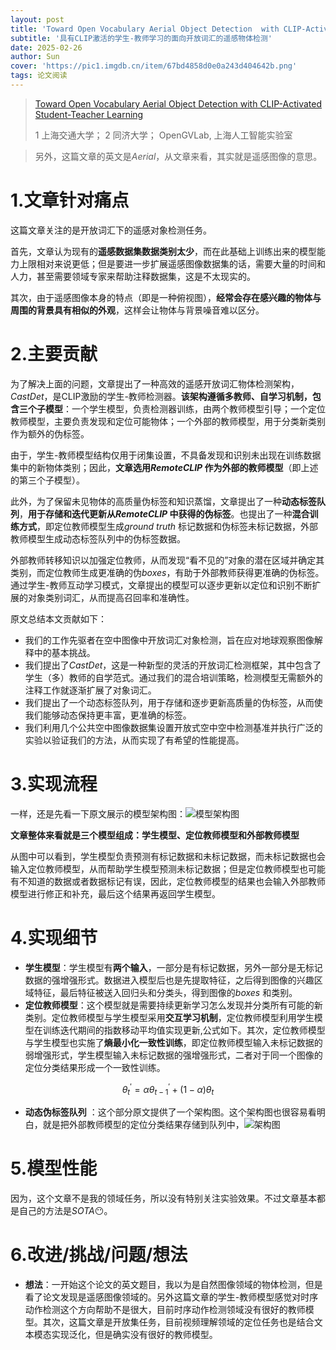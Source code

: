```yaml
---
layout: post
title: 'Toward Open Vocabulary Aerial Object Detection  with CLIP-Activated Student-Teacher Learning ECCV2024'
subtitle: '具有CLIP激活的学生-教师学习的面向开放词汇的遥感物体检测'
date: 2025-02-26
author: Sun
cover: 'https://pic1.imgdb.cn/item/67bd4858d0e0a243d404642b.png'
tags: 论文阅读
---
```


> [Toward Open Vocabulary Aerial Object Detection  with CLIP-Activated Student-Teacher Learning](https://link.springer.com/chapter/10.1007/978-3-031-73016-0_25)
> 
> 1 上海交通大学；
> 2 同济大学；
> OpenGVLab, 上海人工智能实验室

> 另外，这篇文章的英文是*Aerial*，从文章来看，其实就是遥感图像的意思。

# 1.文章针对痛点

这篇文章关注的是开放词汇下的遥感对象检测任务。

首先，文章认为现有的**遥感数据集数据类别太少**，而在此基础上训练出来的模型能力上限相对来说更低；但是要进一步扩展遥感图像数据集的话，需要大量的时间和人力，甚至需要领域专家来帮助注释数据集，这是不太现实的。

其次，由于遥感图像本身的特点（即是一种俯视图），**经常会存在感兴趣的物体与周围的背景具有相似的外观**，这样会让物体与背景噪音难以区分。

# 2.主要贡献

为了解决上面的问题，文章提出了一种高效的遥感开放词汇物体检测架构，*CastDet*，是CLIP激励的学生-教师检测器。**该架构遵循多教师、自学习机制，包含三个子模型**：一个学生模型，负责检测器训练，由两个教师模型引导；一个定位教师模型，主要负责发现和定位可能物体；一个外部的教师模型，用于分类新类别作为额外的伪标签。

由于，学生-教师模型结构仅用于闭集设置，不具备发现和识别未出现在训练数据集中的新物体类别；因此，**文章选用*RemoteCLIP* 作为外部的教师模型**（即上述的第三个子模型）。

此外，为了保留未见物体的高质量伪标签和知识蒸馏，文章提出了一种**动态标签队列**，**用于存储和迭代更新从*RemoteCLIP* 中获得的伪标签**。也提出了一种**混合训练方式**，即定位教师模型生成*ground truth* 标记数据和伪标签未标记数据，外部教师模型生成动态标签队列中的伪标签数据。

外部教师转移知识以加强定位教师，从而发现“看不见的”对象的潜在区域并确定其类别，而定位教师生成更准确的伪*boxes*，有助于外部教师获得更准确的伪标签。通过学生-教师互动学习模式，文章提出的模型可以逐步更新以定位和识别不断扩展的对象类别词汇，从而提高召回率和准确性。

原文总结本文贡献如下：

* 我们的工作先驱者在空中图像中开放词汇对象检测，旨在应对地球观察图像解释中的基本挑战。
* 我们提出了*CastDet*，这是一种新型的灵活的开放词汇检测框架，其中包含了学生（多）教师的自学范式。通过我们的混合培训策略，检测模型无需额外的注释工作就逐渐扩展了对象词汇。
* 我们提出了一个动态标签队列，用于存储和逐步更新高质量的伪标签，从而使我们能够动态保持更丰富，更准确的标签。
* 我们利用几个公共空中图像数据集设置开放式空中空中检测基准并执行广泛的实验以验证我们的方法，从而实现了有希望的性能提高。

# 3.实现流程

一样，还是先看一下原文展示的模型架构图：![模型架构图](https://pic1.imgdb.cn/item/67bd5614d0e0a243d404894e.png)

**文章整体来看就是三个模型组成：学生模型、定位教师模型和外部教师模型**

从图中可以看到，学生模型负责预测有标记数据和未标记数据，而未标记数据也会输入定位教师模型，从而帮助学生模型预测未标记数据；但是定位教师模型也可能有不知道的数据或者数据标记有误，因此，定位教师模型的结果也会输入外部教师模型进行修正和补充，最后这个结果再返回学生模型。

# 4.实现细节

* **学生模型**：学生模型有**两个输入**，一部分是有标记数据，另外一部分是无标记数据的强增强形式。数据进入模型后也是先提取特征，之后得到图像的兴趣区域特征，最后特征被送入回归头和分类头，得到图像的*boxes* 和类别。
* **定位教师模型**：这个模型就是需要持续更新学习怎么发现并分类所有可能的新类别。定位教师模型与学生模型采用**交互学习机制**，定位教师模型利用学生模型在训练迭代期间的指数移动平均值实现更新,公式如下。其次，定位教师模型与学生模型也实施了**熵最小化一致性训练**，即定位教师模型输入未标记数据的弱增强形式，学生模型输入未标记数据的强增强形式，二者对于同一个图像的定位分类结果形成一个一致性训练。

$$
\theta_{t}^{\prime}=\alpha \theta_{t-1}^{\prime}+(1-\alpha) \theta_{t}
$$

* **动态伪标签队列** ：这个部分原文提供了一个架构图。这个架构图也很容易看明白，就是把外部教师模型的定位分类结果存储到队列中，![架构图](https://pic1.imgdb.cn/item/67be77d2d0e0a243d405d393.png)

# 5.模型性能

因为，这个文章不是我的领域任务，所以没有特别关注实验效果。不过文章基本都是自己的方法是*SOTA*😶。

# 6.改进/挑战/问题/想法

* **想法**：一开始这个论文的英文题目，我以为是自然图像领域的物体检测，但是看了论文发现是遥感图像领域的。另外这篇文章的学生-教师模型感觉对时序动作检测这个方向帮助不是很大，目前时序动作检测领域没有很好的教师模型。其次，这篇文章是开放集任务，目前视频理解领域的定位任务也是结合文本模态实现泛化，但是确实没有很好的教师模型。

